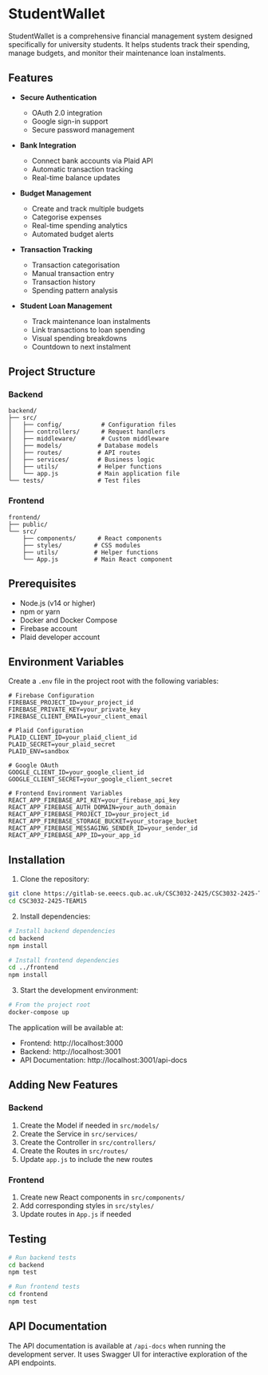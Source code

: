# StudentWallet

StudentWallet is a comprehensive financial management system designed specifically for university students. It helps students track their spending, manage budgets, and monitor their maintenance loan instalments.

## Features

- **Secure Authentication**
    - OAuth 2.0 integration
    - Google sign-in support
    - Secure password management

- **Bank Integration**
    - Connect bank accounts via Plaid API
    - Automatic transaction tracking
    - Real-time balance updates

- **Budget Management**
    - Create and track multiple budgets
    - Categorise expenses
    - Real-time spending analytics
    - Automated budget alerts

- **Transaction Tracking**
    - Transaction categorisation
    - Manual transaction entry
    - Transaction history
    - Spending pattern analysis

- **Student Loan Management**
    - Track maintenance loan instalments
    - Link transactions to loan spending
    - Visual spending breakdowns
    - Countdown to next instalment

## Project Structure

### Backend
```
backend/
├── src/
│   ├── config/           # Configuration files
│   ├── controllers/      # Request handlers
│   ├── middleware/       # Custom middleware
│   ├── models/          # Database models
│   ├── routes/          # API routes
│   ├── services/        # Business logic
│   ├── utils/           # Helper functions
│   └── app.js           # Main application file
└── tests/               # Test files
```

### Frontend
```
frontend/
├── public/
└── src/
    ├── components/      # React components
    ├── styles/         # CSS modules
    ├── utils/          # Helper functions
    └── App.js          # Main React component
```

## Prerequisites

- Node.js (v14 or higher)
- npm or yarn
- Docker and Docker Compose
- Firebase account
- Plaid developer account

## Environment Variables

Create a `.env` file in the project root with the following variables:

```env
# Firebase Configuration
FIREBASE_PROJECT_ID=your_project_id
FIREBASE_PRIVATE_KEY=your_private_key
FIREBASE_CLIENT_EMAIL=your_client_email

# Plaid Configuration
PLAID_CLIENT_ID=your_plaid_client_id
PLAID_SECRET=your_plaid_secret
PLAID_ENV=sandbox

# Google OAuth
GOOGLE_CLIENT_ID=your_google_client_id
GOOGLE_CLIENT_SECRET=your_google_client_secret

# Frontend Environment Variables
REACT_APP_FIREBASE_API_KEY=your_firebase_api_key
REACT_APP_FIREBASE_AUTH_DOMAIN=your_auth_domain
REACT_APP_FIREBASE_PROJECT_ID=your_project_id
REACT_APP_FIREBASE_STORAGE_BUCKET=your_storage_bucket
REACT_APP_FIREBASE_MESSAGING_SENDER_ID=your_sender_id
REACT_APP_FIREBASE_APP_ID=your_app_id
```

## Installation

1. Clone the repository:
```bash
git clone https://gitlab-se.eeecs.qub.ac.uk/CSC3032-2425/CSC3032-2425-TEAM15
cd CSC3032-2425-TEAM15
```

2. Install dependencies:
```bash
# Install backend dependencies
cd backend
npm install

# Install frontend dependencies
cd ../frontend
npm install
```

3. Start the development environment:
```bash
# From the project root
docker-compose up
```

The application will be available at:
- Frontend: http://localhost:3000
- Backend: http://localhost:3001
- API Documentation: http://localhost:3001/api-docs

## Adding New Features

### Backend
1. Create the Model if needed in `src/models/`
2. Create the Service in `src/services/`
3. Create the Controller in `src/controllers/`
4. Create the Routes in `src/routes/`
5. Update `app.js` to include the new routes

### Frontend
1. Create new React components in `src/components/`
2. Add corresponding styles in `src/styles/`
3. Update routes in `App.js` if needed

## Testing

```bash
# Run backend tests
cd backend
npm test

# Run frontend tests
cd frontend
npm test
```

## API Documentation

The API documentation is available at `/api-docs` when running the development server. It uses Swagger UI for interactive exploration of the API endpoints.

